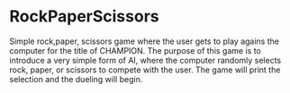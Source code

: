 # RockPaperScissors

Simple rock,paper, scissors game where the user gets to play agains the computer for the title of CHAMPION. 
The purpose of this game is to introduce a very simple form of AI, where the computer randomly selects rock, paper, or scissors to compete with the user.
The game will print the selection and the dueling will begin. 
